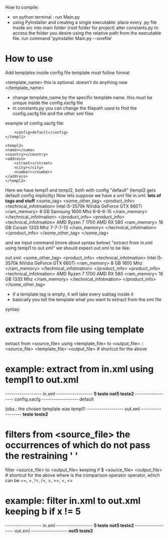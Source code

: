 How to compile:
- on python terminal : run Main.py
- using PyInstaller and creating a single executable:
    place every .py file inside src into main folder (root folder for project)
    alter constants.py to access the folder you desire using the relative path from the executable file.
    run command 'pyinstaller Main.py --onefile'

# How to use
Add templates inside config file
template must follow format

<template_name>
	<template>
		the xml pattern you want to extract here
	</template>
	<config>
		this is optional. doesn't do anything now		
	</config>
</template_name>

* change template_name by the specific template name. this must be unique inside the config.xacfg file
* in constants.py you can change the filepath used to find the config.xacfg file and the other xml files

example of config.xacfg file:

<config>
    <templ1>
        <template>
            <product_info>
                <technical_infotmation>
                    <cpu></cpu>
                    <gpu></gpu>
                    <ram_memory>
			<capacity></capacity>
			<frequency></frequency>
		    </ram_memory>
                </technical_infotmation>
            </product_info>
        </template>

        <config>default</config>
    </templ1>

    <templ2>
 	<name></name>
	<country></country>
	<address>
		<street></street>
		<city></city>
		<number></number>
	</address>
    </templ2>
</config>

Here we have templ1 and templ2, both with config "default" (templ2 gets default config implicitly)
Now lets suppose we have a xml file
in.xml:
<products>
    **lots of tags and stuff**
    <some_tag>
        <some_other_tag>
            <product_info>
                <technical_infotmation>
                    <cpu>
                        <manufacturer>Intel</manufacturer>
                        <model>i5-3570k</model>
                    </cpu>
                    <gpu>
                        <manufacturer>NVidia</manufacturer>
                        <model>GeForce GTX 660Ti</model>
                    </gpu>
                    <ram_memory>
                        <capacity>8 GB</capacity>
                        <manufacturer>Samsung</manufacturer>
                        <frequency>1600 Mhz</frequency>
                        <timing>6-6-6-15</timing>
                    </ram_memory>
                </technical_infotmation>
            </product_info>
            <product_info>
                <technical_infotmation>
                    <cpu>
                        <manufacturer>AMD</manufacturer>
                        <model>Ryzen 7 1700</model>
                    </cpu>
                    <gpu>
                        <manufacturer>AMD</manufacturer>
                        <model>RX 580</model>
                    </gpu>
                    <ram_memory>
                        <capacity>16 GB</capacity>
                        <manufacturer>Corsair</manufacturer>
                        <frequency>1333 Mhz</frequency>
                        <timing>7-7-7-13</timing>
                    </ram_memory>
                </technical_infotmation>
            </product_info>
        </some_other_tag>
    </some_tag>
</products>

and we input command (more about syntax below) "extract from in.xml using templ1 to out.xml"
we should expect out.xml to be like:

out.xml:
<some_other_tag>
    <product_info>
        <technical_infotmation>
            <cpu>
                <manufacturer>Intel</manufacturer>
                <model>i5-3570k</model>
            </cpu>
            <gpu>
                <manufacturer>NVidia</manufacturer>
                <model>GeForce GTX 660Ti</model>
            </gpu>
            <ram_memory>
                <capacity>8 GB</capacity>
                <frequency>1600 Mhz</frequency>
            </ram_memory>
        </technical_infotmation>
    </product_info>
    <product_info>
        <technical_infotmation>
            <cpu>
                <manufacturer>AMD</manufacturer>
                <model>Ryzen 7 1700</model>
            </cpu>
            <gpu>
                <manufacturer>AMD</manufacturer>
                <model>RX 580</model>
            </gpu>
            <ram_memory>
                <capacity>16 GB</capacity>
                <frequency>1333 Mhz</frequency>
            </ram_memory>
        </technical_infotmation>
    </product_info>
</some_other_tag>

* if a template tag is empty, it will take every subtag inside it
* basically you tell the template what you want to extract from the xml file

syntax:

# extracts from file using template
extract from <source_file> using <template_file> to <output_file>
:: <source_file> <template_file> <output_file>  # shortcut for the above
# example: extract from in.xml using templ1 to out.xml
------------------ in.xml ------------------
<root>
    <b>
        <x>5</x>
        <y>teste</y>
    </b>
    <b>
        <x>not5</x>
        <y>teste2</y>
    </b>
</root>
------------------ config.xacfg ------------------
<config>
    <templ1>
        <template>
            <b>
                <y></y>
            </b>
        </template>
        <config>default</config>
    </templ1>
    <templ2>
        <template>
            <tag>another template here</tag>
        </template>
    </templ2>
</config>

(obs.: the chosen template was templ1:
            <b>
                <y></y>
            </b>
------------------ out.xml ------------------
<root>
    <b>
        <y>teste</y>
    </b>
    <b>
        <y>teste2</y>
    </b>
</root>

# filters from <source_file> the occurrences of <candidate> which do not pass the restraining '<field> <comp> <value>'
filter <source_file> to <output_file> keeping <candidate> if <field> <comp> <value>
$ <source_file> <output_file> <candidate> <field> <comp> <value>  # shortcut for the above
    where
        <comp> is the comparison operator operator, which can be ==, =, !=, /=, >, >=, <, <=
# example: filter in.xml to out.xml keeping b if x != 5
------------------ in.xml ------------------
<root>
    <b>
        <x>5</x>
        <y>teste</y>
    </b>
    <b>
        <x>not5</x>
        <y>teste2</y>
    </b>
</root>
------------------ out.xml ------------------
<root>
    <b>
        <x>not5</x>
        <y>teste2</y>
    </b>
</root>
